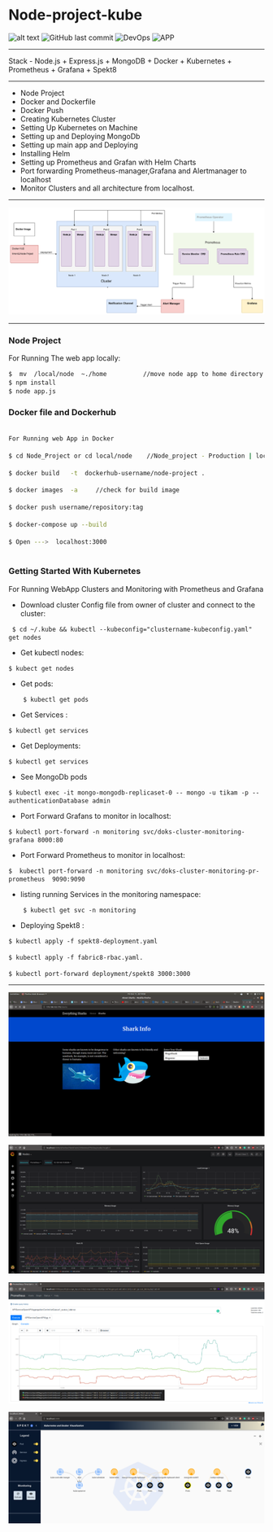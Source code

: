 # Node-project-kube

![alt text](https://img.shields.io/docker/automated/timon02/node-replicas?style=for-the-badge)
![GitHub last commit](https://img.shields.io/github/last-commit/tikam02/Node-project-kube?style=for-the-badge) ![DevOps](https://img.shields.io/badge/DevOps-Kubernetes-blue?style=for-the-badge) ![APP](https://img.shields.io/badge/Fullstack-WebApp-blueviolet?style=for-the-badge)
*********
Stack - Node.js + Express.js + MongoDB + Docker + Kubernetes + Prometheus + Grafana + Spekt8

*****
- Node Project
- Docker and Dockerfile
- Docker Push
- Creating Kubernetes Cluster
- Setting Up Kubernetes on Machine
- Setting up and Deploying MongoDb
- Setting up main app and Deploying
- Installing Helm 
- Setting up Prometheus and Grafan with Helm  Charts
- Port forwarding Prometheus-manager,Grafana and Alertmanager to localhost
- Monitor Clusters and all architecture from localhost.


*********************


![Work flow](https://github.com/Tikam02/Node-project-kube/blob/master/images/workflow.png)




*********************

### Node Project 
For Running The web app locally:
```bash
$  mv  /local/node  ~./home          //move node app to home directory because db setup at home for time to time restart.
$ npm install
$ node app.js 
```




### Docker file and Dockerhub

```bash

For Running web App in Docker 

$ cd Node_Project or cd local/node    //Node_project - Production | local/node - local run

$ docker build   -t  dockerhub-username/node-project .

$ docker images  -a     //check for build image

$ docker push username/repository:tag

$ docker-compose up --build  

$ Open --->  localhost:3000
 
 ```


### Getting Started With Kubernetes

For Running WebApp Clusters and Monitoring with Prometheus and Grafana


- Download cluster Config file from owner of cluster and connect to the cluster:
```
 $ cd ~/.kube && kubectl --kubeconfig="clustername-kubeconfig.yaml" get nodes
 ```

- Get kubectl nodes:
```
$ kubect get nodes
```

- Get pods:
```
    $ kubectl get pods 
```

- Get Services :
```
$ kubectl get services
```

- Get Deployments:
```
$ kubectl get services
```

- See MongoDb pods

```
$ kubectl exec -it mongo-mongodb-replicaset-0 -- mongo -u tikam -p --authenticationDatabase admin
```

- Port Forward Grafans to monitor in localhost:
```
$ kubectl port-forward -n monitoring svc/doks-cluster-monitoring-grafana 8000:80
```


- Port Forward Prometheus to monitor in localhost:
```
$  kubectl port-forward -n monitoring svc/doks-cluster-monitoring-pr-prometheus  9090:9090
```

- listing running Services in the monitoring namespace:
```
    $ kubectl get svc -n monitoring
 ```

- Deploying Spekt8 :

```
$ kubectl apply -f spekt8-deployment.yaml

$ kubectl apply -f fabric8-rbac.yaml.

$ kubectl port-forward deployment/spekt8 3000:3000

```



****************************************
![Node Web App](https://github.com/Tikam02/Node-project-kube/blob/master/images/frontend.png)

![Grafana](https://github.com/Tikam02/Node-project-kube/blob/master/images/grafana.png)

![Prometheus](https://github.com/Tikam02/Node-project-kube/blob/master/images/prometheus.png)

![Spekt8](https://github.com/Tikam02/Node-project-kube/blob/master/images/spek8.png)








